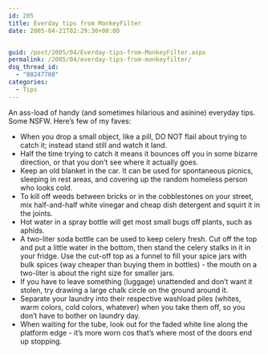 ```yaml
---
id: 205
title: Everday tips from MonkeyFilter
date: 2005-04-21T02:29:30+00:00


guid: /post/2005/04/Everday-tips-from-MonkeyFilter.aspx
permalink: /2005/04/everday-tips-from-monkeyfilter/
dsq_thread_id:
  - "80247708"
categories:
  - Tips
---
```

<p>An ass-load of handy (and sometimes hilarious and asinine) everyday tips. Some NSFW. Here&rsquo;s few of my faves:</p>
<ul>
<li>When you drop a small object, like a pill, DO NOT flail about trying to catch it; instead stand still and watch it land. </li>
<li>Half the time trying to catch it means it bounces off you in some bizarre direction, or that you don&rsquo;t see where it actually goes. </li>
<li>Keep an old blanket in the car. It can be used for spontaneous picnics, sleeping in rest areas, and covering up the random homeless person who looks cold. </li>
<li>To kill off weeds between bricks or in the cobblestones on your street, mix half-and-half white vinegar and cheap dish detergent and squirt it in the joints. </li>
<li>Hot water in a spray bottle will get most small bugs off plants, such as aphids. </li>
<li>A two-liter soda bottle can be used to keep celery fresh. Cut off the top and put a little water in the bottom, then stand the celery stalks in it in your fridge. Use the cut-off top as a funnel to fill your spice jars with bulk spices (way cheaper than buying them in bottles) - the mouth on a two-liter is about the right size for smaller jars. </li>
<li>If you have to leave something (luggage) unattended and don&rsquo;t want it stolen, try drawing a large chalk circle on the ground around it. </li>
<li>Separate your laundry into their respective washload piles (whites, warm colors, cold colors, whatever) when you take them off, so you don&rsquo;t have to bother on laundry day. </li>
<li>When waiting for the tube, look out for the faded white line along the platform edge - it&rsquo;s more worn cos that&rsquo;s where most of the doors end up stopping.</li></ul>